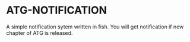 # ATG-NOTIFICATION
A simple notification sytem written in fish. You will get notification if new chapter of ATG is released.
